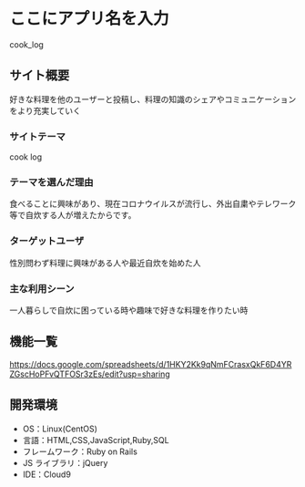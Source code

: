 # ここにアプリ名を入力

cook_log

## サイト概要

好きな料理を他のユーザーと投稿し、料理の知識のシェアやコミュニケーションをより充実していく

### サイトテーマ

cook log

### テーマを選んだ理由

食べることに興味があり、現在コロナウイルスが流行し、外出自粛やテレワーク等で自炊する人が増えたからです。

### ターゲットユーザ

性別問わず料理に興味がある人や最近自炊を始めた人

### 主な利用シーン

一人暮らしで自炊に困っている時や趣味で好きな料理を作りたい時

## 機能一覧

https://docs.google.com/spreadsheets/d/1HKY2Kk9qNmFCrasxQkF6D4YRZGscHoPFvQTFOSr3zEs/edit?usp=sharing

## 開発環境

- OS：Linux(CentOS)
- 言語：HTML,CSS,JavaScript,Ruby,SQL
- フレームワーク：Ruby on Rails
- JS ライブラリ：jQuery
- IDE：Cloud9

